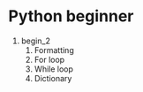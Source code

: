 # Python beginner 
 1. begin_2
    1. Formatting
    2. For loop
    3. While loop
    4. Dictionary
